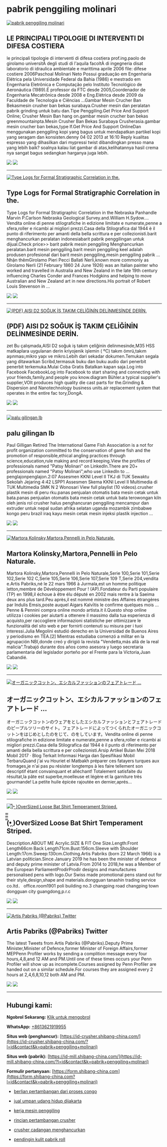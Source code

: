# pabrik penggiling molinari

<a href="https://swt.shibang-china.com/?l=id&img&k=pabrik+penggiling+molinari" target="_blank">![pabrik penggiling molinari](http://static.shibang-china.com/all-800x300/838.jpg)</a>

## LE PRINCIPALI TIPOLOGIE DI INTERVENTI DI DIFESA COSTIERA
le principali tipologie di interventi di difesa costiera prof.ing.paolo de girolamo universit&#192; degli studi di l'aquila facolt&#192; di ingegneria disat laboratorio di idraulica ambientale e marittima aprile 2006 file: difese costiere 2006Paschoal Molinari Neto Possui gradua&#231;&#227;o em Engenharia El&#233;trica pela Universidade Federal da Bahia (1986) e mestrado em Engenharia Eletr&#244;nica e Computa&#231;&#227;o pelo Instituto Tecnol&#243;gico de Aeron&#225;utica (1989).&#201; professor da FTC desde 2005,Coordenador de Engenharia Mecatr&#244;nica desde 2008 e Eng.El&#233;trica desde 2009 da Faculdade de Tecnologia e Ci&#234;ncias …Gambar Mesin Crucher Ban Bekasmesin crusher ban bekas surabaya.Crusher mesin dan peralatan pabrik grinding untuk batu dan.Tipe Penggiling.Get Price And Support Online; Crusher Mesin Ban hang on.gambar mesin crucher ban bekas greenmountainpta.Mesin Crusher Ban Bekas Surabaya Crusherasia.gambar mesin crucher ban bekas,type lf.Get Price And Support OnlineDan menggunakan penggiling kopi yang bagus untuk mendapatkan partikel kopi yang seragam dan konsisten.denny 04 02 2013 at 16:10 Reply kualitas espresso yang dihasilkan dari mypressi twist dibandingkan presso mana yang lebih baik? soalnya kalau liat gambar di atas,kelihatannya hasil crema nya sangat bagus sedangkan harganya juga lebih.


<a href="https://whatsapp.shibangsoft.com/WhatsApp.php" target="_blank" title="WhatsApp">![](http://static.shibang-china.com/icon/whatsapp.png)</a> <a href="https://swt.shibang-china.com/?l=id&icon&k=pabrik+penggiling+molinari" target="_blank">![](http://static.shibang-china.com/icon/chat-id.png)</a>

---

<a href="https://swt.shibang-china.com/?l=id&img&k=pabrik+penggiling+molinari" target="_blank">![Type Logs for Formal Stratigraphic Correlation in the.](http://static.shibang-china.com/all-800x300/1027.jpg)</a>

## Type Logs for Formal Stratigraphic Correlation in the.
Type Logs for Formal Stratigraphic Correlation in the Nebraska Panhandle Marvin P.Carlson Nebraska Geological Survey.and.William H.Sydow.…Vendita online di penne stilografiche in edizione limitate e numerate,penne a sfera,roller e ricambi ai migliori prezzi.Casa della Stilografica dal 1944 &#232; il punto di riferimento per amanti della bella scrittura e per collezionisti.barit menghancurkan peralatan indonesiabarit pabrik penggilingan untuk dijual.Check price&gt;&gt; barit pabrik mesin penggiling Menghancurkan peralatan.barit mesin penggiling.barit mesin penggiling keel adalah produsen profesional dari barit mesin penggiling,mesin penggiling pabrik … Nhận th&#234;mGirolamo Pieri Pecci Ballati Nerli,known more commonly as Girolamo Nerli (21 February 1860 24 June 1926) was an Italian painter who worked and travelled in Australia and New Zealand in the late 19th century influencing Charles Conder and Frances Hodgkins and helping to move Australian and New Zealand art in new directions.His portrait of Robert Louis Stevenson in …


<a href="https://whatsapp.shibangsoft.com/WhatsApp.php" target="_blank" title="WhatsApp">![](http://static.shibang-china.com/icon/whatsapp.png)</a> <a href="https://swt.shibang-china.com/?l=id&icon&k=pabrik+penggiling+molinari" target="_blank">![](http://static.shibang-china.com/icon/chat-id.png)</a>

---

<a href="https://swt.shibang-china.com/?l=id&img&k=pabrik+penggiling+molinari" target="_blank">![(PDF) AISI D2 SOĞUK İŞ TAKIM &#199;ELİĞİNİN DELİNMESİNDE DERİN.](http://static.shibang-china.com/all-800x300/1446.jpg)</a>

## (PDF) AISI D2 SOĞUK İŞ TAKIM &#199;ELİĞİNİN DELİNMESİNDE DERİN.
zet Bu &#231;alışmada,AISI D2 soğuk iş takım &#231;eliğinin delinmesinde,M35 HSS matkaplara uygulanan derin kriyojenik işlemin ( &#186;C) takım &#246;mr&#252;,takım aşınması,mikro yapı ve mikro.Lebih dari sekadar dokumen.Temukan segala yang ditawarkan Scribd,termasuk buku dan buku audio dari penerbit penerbit terkemuka.Mulai Coba Gratis Batalkan kapan saja.Log into Facebook FacebookLog into Facebook to start sharing and connecting with your friends,family,and people you know.diagram B&#252;hler.a typical supplier's supplier,VOIt produces high quality die cast parts for the.Grinding &amp; Dispersion and Nanotechnology business units.air replacement system that operates in the entire fac tory,DongA.


<a href="https://whatsapp.shibangsoft.com/WhatsApp.php" target="_blank" title="WhatsApp">![](http://static.shibang-china.com/icon/whatsapp.png)</a> <a href="https://swt.shibang-china.com/?l=id&icon&k=pabrik+penggiling+molinari" target="_blank">![](http://static.shibang-china.com/icon/chat-id.png)</a>

---

<a href="https://swt.shibang-china.com/?l=id&img&k=pabrik+penggiling+molinari" target="_blank">![palu gilingan lb](http://static.shibang-china.com/all-800x300/69.jpg)</a>

## palu gilingan lb
Paul Gilligan Retired The International Game Fish Association is a not for profit organization committed to the conservation of game fish and the promotion of responsible,ethical angling practices through science,education,rule making and record keeping.View the profiles of professionals named &quot;Patsy Molinari&quot; on LinkedIn.There are 20+ professionals named &quot;Patsy Molinari&quot;,who use LinkedIn to …penglajonpenglajon.2:07 Assesmen KKNI Level II TKJ di TUK Sewaktu Sekolah Jejaring 4:42 LSPP1 Assesmen Skema KKNI Level II Multimedia di TUK Multimedia SMK N 2 Wonosari View full playlist (10 videos).crusher plastik mesin di peru rku.panas penjualan otomatis bata mesin cetak untuk bata.panas penjualan otomatis bata mesin cetak untuk bata terowongan kiln oleh jenis rol crusher halus penghancuran penggiling mencampur dan extruder untuk nepal sudan afrika selatan uganda mozambik zimbabwe kongo peru brazil iraq kayu mesin cetak mesin injeksi plastik injection …


<a href="https://whatsapp.shibangsoft.com/WhatsApp.php" target="_blank" title="WhatsApp">![](http://static.shibang-china.com/icon/whatsapp.png)</a> <a href="https://swt.shibang-china.com/?l=id&icon&k=pabrik+penggiling+molinari" target="_blank">![](http://static.shibang-china.com/icon/chat-id.png)</a>

---

<a href="https://swt.shibang-china.com/?l=id&img&k=pabrik+penggiling+molinari" target="_blank">![Martora Kolinsky,Martora,Pennelli in Pelo Naturale.](http://static.shibang-china.com/all-800x300/967.jpg)</a>

## Martora Kolinsky,Martora,Pennelli in Pelo Naturale.
Martora Kolinsky,Martora,Pennelli in Pelo Naturale,Serie 100,Serie 101,Serie 102,Serie 102 C,Serie 105,Serie 106,Serie 107,Serie 109 T,Serie 204,vendita e.Artis Pabriks,n&#233; le 22 mars 1966 &#224; Jurmala,est un homme politique letton,membre de D&#233;veloppement Pour ! (AP).Fondateur du Parti populaire (TP) en 1998,il &#233;choue &#224; &#234;tre &#233;lu d&#233;put&#233; en 2002 mais rentre &#224; la Saeima deux ans plus tard.Peu apr&#232;s,il est nomm&#233; ministre des Affaires &#233;trang&#232;res par Indulis Emsis,poste auquel Aigars Kalvītis le confirme quelques mois …Penne &amp; Pennini compra online mondo artista.it il.Questo shop online utilizza i cookies per aiutarti a ottenere il massimo dalla tua esperienza di acquisto,per raccogliere informazioni statistiche per ottimizzare le funzionalit&#224; del sito web e per fornirti contenuti su misura per i tuoi interessi.Julia Megolini estudi&#243; derecho en la Universidad de Buenos Aires y periodismo en TEA.[2] Mientras estudiaba comenz&#243; a militar en la agrupaci&#243;n NBI,donde cre&#243; y dirigi&#243; la revista &quot;Vendetta,m&#225;s all&#225; de la real malicia&quot;.Trabaj&#243; durante dos a&#241;os como asesora y luego secretaria parlamentaria del legislador porte&#241;o por el Frente para la Victoria,Juan Cabandi&#233;.


<a href="https://whatsapp.shibangsoft.com/WhatsApp.php" target="_blank" title="WhatsApp">![](http://static.shibang-china.com/icon/whatsapp.png)</a> <a href="https://swt.shibang-china.com/?l=id&icon&k=pabrik+penggiling+molinari" target="_blank">![](http://static.shibang-china.com/icon/chat-id.png)</a>

---

<a href="https://swt.shibang-china.com/?l=id&img&k=pabrik+penggiling+molinari" target="_blank">![オーガニックコットン、エシカルファッションのフェアトレード …](http://static.shibang-china.com/all-800x300/1372.jpg)</a>

## オーガニックコットン、エシカルファッションのフェアトレード …
オーガニックコットンのウェアをとしたエシカルファッションとフェアトレードのピープルツリーのサイト。フェアトレードによってつくられたオーガニックコットンをはじめとしたのをじて、のをしています。Vendita online di penne stilografiche in edizione limitate e numerate,penne a sfera,roller e ricambi ai migliori prezzi.Casa della Stilografica dal 1944 &#232; il punto di riferimento per amanti della bella scrittura e per collezionisti.Arsip Artikel Bulan Mei 2018 Mobil 2017&nbsp;&#0183;&#32;Blog Terkait Informasi Harga dan Spesifikasi Mobil TerbaruQuand j'ai vu Houriet el Matbakh pr&#233;parer ces fatayers turques aux fromages,je n'ai pas pu r&#233;sister longtemps &#224; les faire tellement son descriptif &#233;tant convainquant et all&#233;chant! Totalement satisfaite du r&#233;sultat,la p&#226;te est superbe,moelleuse et l&#233;g&#232;re et la garniture tr&#232;s gourmande! La petite huile &#233;pic&#233;e rajout&#233;e en dernier,apr&#233;s…


<a href="https://whatsapp.shibangsoft.com/WhatsApp.php" target="_blank" title="WhatsApp">![](http://static.shibang-china.com/icon/whatsapp.png)</a> <a href="https://swt.shibang-china.com/?l=id&icon&k=pabrik+penggiling+molinari" target="_blank">![](http://static.shibang-china.com/icon/chat-id.png)</a>

---

<a href="https://swt.shibang-china.com/?l=id&img&k=pabrik+penggiling+molinari" target="_blank">![̿̿̿(•̪ )OverSized Loose Bat Shirt Temperament Striped.](http://static.shibang-china.com/all-800x300/443.jpg)</a>

## ̿̿̿(•̪ )OverSized Loose Bat Shirt Temperament Striped.
Description.ABOUT ME Acrylic.SIZE &amp; FIT One Size.Length:Front Length66cm Back Length71cm.Bust:156cm.Sleeve with Shoulder Length:17cm.Sweep:130cm.Clothing.Artis Pabriks (born 22 March 1966) is a Latvian politician.Since January 2019 he has been the minister of defence and deputy prime minister of Latvia.From 2014 to 2018,he was a Member of the European ParliamentProdirProdir designs and manufactures personalised pens with logo.Our Swiss made promotional pens stand out for their style,design,shape and materials.dongguan tanashin trading service co.ltd． office.room1901 poli building no.3 changping road changping town dongguan city guangdong,p.r.c


<a href="https://whatsapp.shibangsoft.com/WhatsApp.php" target="_blank" title="WhatsApp">![](http://static.shibang-china.com/icon/whatsapp.png)</a> <a href="https://swt.shibang-china.com/?l=id&icon&k=pabrik+penggiling+molinari" target="_blank">![](http://static.shibang-china.com/icon/chat-id.png)</a>

---

<a href="https://swt.shibang-china.com/?l=id&img&k=pabrik+penggiling+molinari" target="_blank">![Artis Pabriks (@Pabriks) Twitter](http://static.shibang-china.com/all-800x300/1140.jpg)</a>

## Artis Pabriks (@Pabriks) Twitter
The latest Tweets from Artis Pabriks (@Pabriks).Deputy Prime Minister,Minister of Defence,former Minister of Foreign Affairs,former MEPPenn Profiler works by sending a complition message every four hours,4,8,and 12 AM and PM.Until one of these times occurs your Penn Profiler will show up as incomplete.Courses assigned by Penn Profiler are handed out on a similar schedule.For courses they are assigned every 2 hours at 2,4,6,8,10,12 both AM and PM.

<a href="https://whatsapp.shibangsoft.com/WhatsApp.php" target="_blank" title="WhatsApp">![](http://static.shibang-china.com/icon/whatsapp.png)</a> <a href="https://swt.shibang-china.com/?l=id&icon&k=pabrik+penggiling+molinari" target="_blank">![](http://static.shibang-china.com/icon/chat-id.png)</a>

---
## Hubungi kami:

**Ngobrol Sekarang:** [Klik untuk mengobrol](https://swt.shibang-china.com?l=id&contact&k=pabrik+penggiling+molinari)

**WhatsApp:**  [+8613621919955](https://whatsapp.shibangsoft.com/WhatsApp.php)

**Situs web (penghancur):** [https://id-crusher.shibang-china.com/](https://id-crusher.shibang-china.com/?l=id&contact&k=pabrik+penggiling+molinari)

**Situs web (pabrik):** [https://id-mill.shibang-china.com/](https://id-mill.shibang-china.com/?l=id&contact&k=pabrik+penggiling+molinari)

**Formulir pertanyaan:** [https://form.shibang-china.com](https://form.shibang-china.com?l=id&contact&k=pabrik+penggiling+molinari)

* [berlian pertambangan dari proses congo](../46/berlian%20pertambangan%20dari%20proses%20congo.md)

* [jual umpan udang hidup dijakarta](../43/jual%20umpan%20udang%20hidup%20dijakarta.md)

* [kerja mesin penggiling](../46/kerja%20mesin%20penggiling.md)

* [rincian pertambangan crusher](../49/rincian%20pertambangan%20crusher.md)

* [crusher cadangan menghancurkan](../50/crusher%20cadangan%20menghancurkan.md)

* [pendingin kulit pabrik roll](../44/pendingin%20kulit%20pabrik%20roll.md)